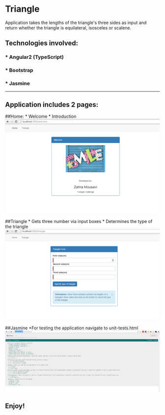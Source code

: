 # Triangle
Application takes the lengths of the triangle's three sides as input and return whether the triangle is equilateral, isosceles or scalene.

## Technologies involved:
### * Angular2 (TypeScript)
### * Bootstrap
### * Jasmine

----       

## Application includes 2 pages:
##Home:
       * Welcome
       * Introduction
![welcome](https://github.com/ZahraMousavi/Triangle/blob/master/images/welcome.png)

##Triangle
       * Gets three number via input boxes
       * Determines the type of the triangle
![triangle](https://raw.githubusercontent.com/ZahraMousavi/Triangle/master/images/triangle.png)       
   
##Jasmine
       *For testing the application navigate to unit-tests.html
![jasmine](https://raw.githubusercontent.com/ZahraMousavi/Triangle/master/images/jasmine.png)       
 

## Enjoy!
